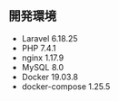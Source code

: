 ## 開発環境
- Laravel 6.18.25
- PHP 7.4.1
- nginx 1.17.9
- MySQL 8.0
- Docker 19.03.8
- docker-compose 1.25.5
